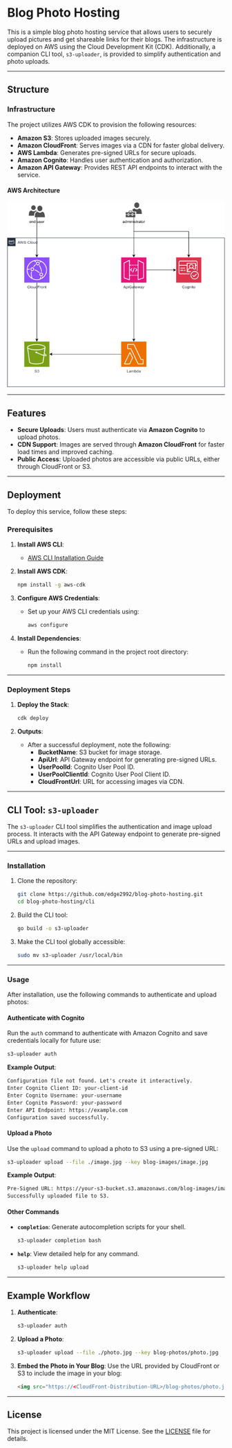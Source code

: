 # Blog Photo Hosting

This is a simple blog photo hosting service that allows users to securely upload pictures and get shareable links for their blogs. The infrastructure is deployed on AWS using the Cloud Development Kit (CDK). Additionally, a companion CLI tool, `s3-uploader`, is provided to simplify authentication and photo uploads.

---

## Structure

### **Infrastructure**

The project utilizes AWS CDK to provision the following resources:

- **Amazon S3**: Stores uploaded images securely.
- **Amazon CloudFront**: Serves images via a CDN for faster global delivery.
- **AWS Lambda**: Generates pre-signed URLs for secure uploads.
- **Amazon Cognito**: Handles user authentication and authorization.
- **Amazon API Gateway**: Provides REST API endpoints to interact with the service.

#### **AWS Architecture**

![AWS Diagram](./img/blog-photo-hosting.drawio.png)

---

## Features

- **Secure Uploads**: Users must authenticate via **Amazon Cognito** to upload photos.
- **CDN Support**: Images are served through **Amazon CloudFront** for faster load times and improved caching.
- **Public Access**: Uploaded photos are accessible via public URLs, either through CloudFront or S3.

---

## Deployment

To deploy this service, follow these steps:

### **Prerequisites**

1. **Install AWS CLI**:
   - [AWS CLI Installation Guide](https://docs.aws.amazon.com/cli/latest/userguide/install-cliv2.html)

2. **Install AWS CDK**:

   ```bash
   npm install -g aws-cdk
   ```

3. **Configure AWS Credentials**:
   - Set up your AWS CLI credentials using:

     ```bash
     aws configure
     ```

4. **Install Dependencies**:
   - Run the following command in the project root directory:

     ```bash
     npm install
     ```

---

### **Deployment Steps**

1. **Deploy the Stack**:

   ```bash
   cdk deploy
   ```

2. **Outputs**:
   - After a successful deployment, note the following:
     - **BucketName**: S3 bucket for image storage.
     - **ApiUrl**: API Gateway endpoint for generating pre-signed URLs.
     - **UserPoolId**: Cognito User Pool ID.
     - **UserPoolClientId**: Cognito User Pool Client ID.
     - **CloudFrontUrl**: URL for accessing images via CDN.

---

## CLI Tool: `s3-uploader`

The `s3-uploader` CLI tool simplifies the authentication and image upload process. It interacts with the API Gateway endpoint to generate pre-signed URLs and upload images.

---

### **Installation**

1. Clone the repository:

   ```bash
   git clone https://github.com/edge2992/blog-photo-hosting.git
   cd blog-photo-hosting/cli
   ```

2. Build the CLI tool:

   ```bash
   go build -o s3-uploader
   ```

3. Make the CLI tool globally accessible:

   ```bash
   sudo mv s3-uploader /usr/local/bin
   ```

---

### **Usage**

After installation, use the following commands to authenticate and upload photos:

#### **Authenticate with Cognito**

Run the `auth` command to authenticate with Amazon Cognito and save credentials locally for future use:

```bash
s3-uploader auth
```

**Example Output**:

```txt
Configuration file not found. Let's create it interactively.
Enter Cognito Client ID: your-client-id
Enter Cognito Username: your-username
Enter Cognito Password: your-password
Enter API Endpoint: https://example.com
Configuration saved successfully.
```

#### **Upload a Photo**

Use the `upload` command to upload a photo to S3 using a pre-signed URL:

```bash
s3-uploader upload --file ./image.jpg --key blog-images/image.jpg
```

**Example Output**:

```txt
Pre-Signed URL: https://your-s3-bucket.s3.amazonaws.com/blog-images/image.jpg?...
Successfully uploaded file to S3.
```

#### **Other Commands**

- **`completion`**: Generate autocompletion scripts for your shell.

  ```bash
  s3-uploader completion bash
  ```

- **`help`**: View detailed help for any command.

  ```bash
  s3-uploader help upload
  ```

---

## Example Workflow

1. **Authenticate**:

   ```bash
   s3-uploader auth
   ```

2. **Upload a Photo**:

   ```bash
   s3-uploader upload --file ./photo.jpg --key blog-photos/photo.jpg
   ```

3. **Embed the Photo in Your Blog**:
   Use the URL provided by CloudFront or S3 to include the image in your blog:

   ```html
   <img src="https://<CloudFront-Distribution-URL>/blog-photos/photo.jpg" alt="Blog Photo">
   ```

---

## License

This project is licensed under the MIT License. See the [LICENSE](./LICENSE) file for details.
